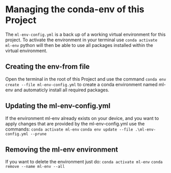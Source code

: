 # Managing the conda-env of this Project

The `ml-env-config.yml` is a back up of a working virtual environment for this project.
To activate the environment in your terminal use `conda activate ml-env` python will then be able to use all packages installed within the virtual environment.

## Creating the env-from file
Open the terminal in the root of this Project and use the command `conda env create --file ml-env-config.yml` to create a conda environment named ml-env and automaticly install all required packages.

## Updating the ml-env-config.yml
If the environment ml-env already exists on your device, and you want to apply changes that are provided by the ml-env-config.yml use the commands:
`conda activate ml-env`
`conda env update --file .\ml-env-config.yml --prune`

## Removing the ml-env environment
If you want to delete the environment just do:
`conda activate ml-env`
`conda remove --name ml-env --all`